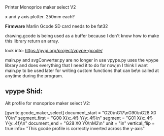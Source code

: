 Printer Monoprice maker select V2

x and y axis plotter. 250mm each?

**Firmware**
Marlin Gcode
SD card needs to be fat32

drawing.gcode is being used as a buffer because I don't know how to make this library return an array.

look into: https://pypi.org/project/vpype-gcode/

main.py and svgConverter.py are no longer in use
vpype.py uses the vpype library and does everything that I need it to do for now,\n
I think I want main.py to be used later for writing custom functions that can be\n
called at anytime during the program. 


## vpype Shid:
Alt profile for monoprice maker select V2:

[gwrite.gcode_maker_select]
document_start = "G20\nG17\nG90\nG28 X0 Y0\n"
segment_first = "G00 X{x:.4f} Y{y:.4f}\n"
segment = "G01 X{x:.4f} Y{y:.4f}\n"
document_end = "G28 X0 Y0\nM2\n"
unit = "in"
vertical_flip = true
info= "This gcode profile is correctly inverted across the y-axis"


